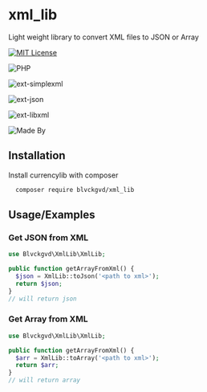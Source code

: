 
# xml_lib

Light weight library to convert XML files to JSON or Array 



[![MIT License](https://img.shields.io/badge/License-MIT-green.svg)](https://choosealicense.com/licenses/mit/)

![PHP](https://badgen.net/badge/php/">=5.5"/blue)

![ext-simplexml](https://badgen.net/badge/ext-simplexml/"*"/green)

![ext-json](https://badgen.net/badge/ext-json/"*"/green)

![ext-libxml](https://badgen.net/badge/ext-libxml/"*"/green)

![Made By](https://badgen.net/badge/author/blvckgvd(Anton-Shulzhenko)/red)


## Installation

Install currencylib with composer

```bash
  composer require blvckgvd/xml_lib
```

## Usage/Examples
### Get JSON from XML
```php
use Blvckgvd\XmlLib\XmlLib;

public function getArrayFromXml() {
  $json = XmlLib::toJson('<path to xml>');
  return $json;
}
// will return json
```
### Get Array from XML
```php
use Blvckgvd\XmlLib\XmlLib;

public function getArrayFromXml() {
  $arr = XmlLib::toArray('<path to xml>');
  return $arr;
}
// will return array
```


